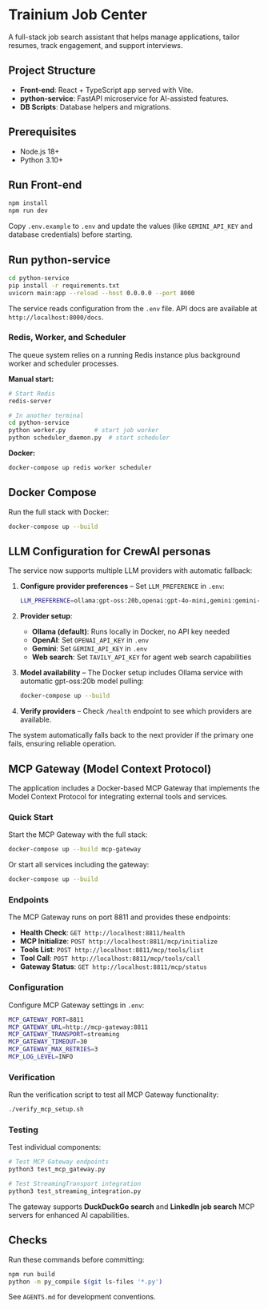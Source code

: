 # Trainium Job Center

A full-stack job search assistant that helps manage applications, tailor resumes, track engagement, and support interviews.

## Project Structure

- **Front-end**: React + TypeScript app served with Vite.
- **python-service**: FastAPI microservice for AI-assisted features.
- **DB Scripts**: Database helpers and migrations.

## Prerequisites

- Node.js 18+
- Python 3.10+

## Run Front-end

```bash
npm install
npm run dev
```

Copy `.env.example` to `.env` and update the values (like `GEMINI_API_KEY` and database credentials) before starting.

## Run python-service

```bash
cd python-service
pip install -r requirements.txt
uvicorn main:app --reload --host 0.0.0.0 --port 8000
```

The service reads configuration from the `.env` file. API docs are available at `http://localhost:8000/docs`.

### Redis, Worker, and Scheduler

The queue system relies on a running Redis instance plus background worker and scheduler processes.

**Manual start:**

```bash
# Start Redis
redis-server

# In another terminal
cd python-service
python worker.py        # start job worker
python scheduler_daemon.py  # start scheduler
```

**Docker:**

```bash
docker-compose up redis worker scheduler
```

## Docker Compose

Run the full stack with Docker:

```bash
docker-compose up --build
```

## LLM Configuration for CrewAI personas

The service now supports multiple LLM providers with automatic fallback:

1. **Configure provider preferences** – Set `LLM_PREFERENCE` in `.env`:

   ```bash
   LLM_PREFERENCE=ollama:gpt-oss:20b,openai:gpt-4o-mini,gemini:gemini-1.5-flash
   ```

2. **Provider setup**:
   - **Ollama (default)**: Runs locally in Docker, no API key needed
   - **OpenAI**: Set `OPENAI_API_KEY` in `.env`
   - **Gemini**: Set `GEMINI_API_KEY` in `.env`
   - **Web search**: Set `TAVILY_API_KEY` for agent web search capabilities

3. **Model availability** – The Docker setup includes Ollama service with automatic gpt-oss:20b model pulling:

   ```bash
   docker-compose up --build
   ```

4. **Verify providers** – Check `/health` endpoint to see which providers are available.

The system automatically falls back to the next provider if the primary one fails, ensuring reliable operation.

## MCP Gateway (Model Context Protocol)

The application includes a Docker-based MCP Gateway that implements the Model Context Protocol for integrating external tools and services.

### Quick Start

Start the MCP Gateway with the full stack:

```bash
docker-compose up --build mcp-gateway
```

Or start all services including the gateway:

```bash
docker-compose up --build
```

### Endpoints

The MCP Gateway runs on port 8811 and provides these endpoints:

- **Health Check**: `GET http://localhost:8811/health`
- **MCP Initialize**: `POST http://localhost:8811/mcp/initialize`
- **Tools List**: `POST http://localhost:8811/mcp/tools/list` 
- **Tool Call**: `POST http://localhost:8811/mcp/tools/call`
- **Gateway Status**: `GET http://localhost:8811/mcp/status`

### Configuration

Configure MCP Gateway settings in `.env`:

```bash
MCP_GATEWAY_PORT=8811
MCP_GATEWAY_URL=http://mcp-gateway:8811
MCP_GATEWAY_TRANSPORT=streaming
MCP_GATEWAY_TIMEOUT=30
MCP_GATEWAY_MAX_RETRIES=3
MCP_LOG_LEVEL=INFO
```

### Verification

Run the verification script to test all MCP Gateway functionality:

```bash
./verify_mcp_setup.sh
```

### Testing

Test individual components:

```bash
# Test MCP Gateway endpoints
python3 test_mcp_gateway.py

# Test StreamingTransport integration
python3 test_streaming_integration.py
```

The gateway supports **DuckDuckGo search** and **LinkedIn job search** MCP servers for enhanced AI capabilities.

## Checks

Run these commands before committing:

```bash
npm run build
python -m py_compile $(git ls-files '*.py')
```

See `AGENTS.md` for development conventions.
